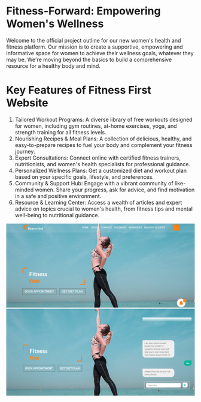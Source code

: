 # Fitness-Forward: Empowering Women's Wellness
Welcome to the official project outline for our new women's health and fitness platform.
Our mission is to create a supportive, empowering and informative space for women to achieve their wellness goals, 
whatever they may be. 
We're moving beyond the basics to build a comprehensive resource for a healthy body and mind.

# Key Features  of Fitness First Website
1. Tailored Workout Programs: A diverse library of free workouts designed for women, including gym routines, at-home exercises, yoga, and strength training for all fitness levels. 
2. Nourishing Recipes & Meal Plans: A collection of delicious, healthy, and easy-to-prepare recipes to fuel your body and complement your fitness journey.
3. Expert Consultations: Connect online with certified fitness trainers, nutritionists, and women's health specialists for professional guidance.
4. Personalized Wellness Plans: Get a customized diet and workout plan based on your specific goals, lifestyle, and preferences.
5. Community & Support Hub: Engage with a vibrant community of like-minded women. Share your progress, ask for advice, and find motivation in a safe and positive environment.
6. Resource & Learning Center: Access a wealth of articles and expert advice on topics crucial to women's health, from fitness tips and mental well-being to nutritional guidance.

![image](images/homepage.png)
![image](images/chat.png)
